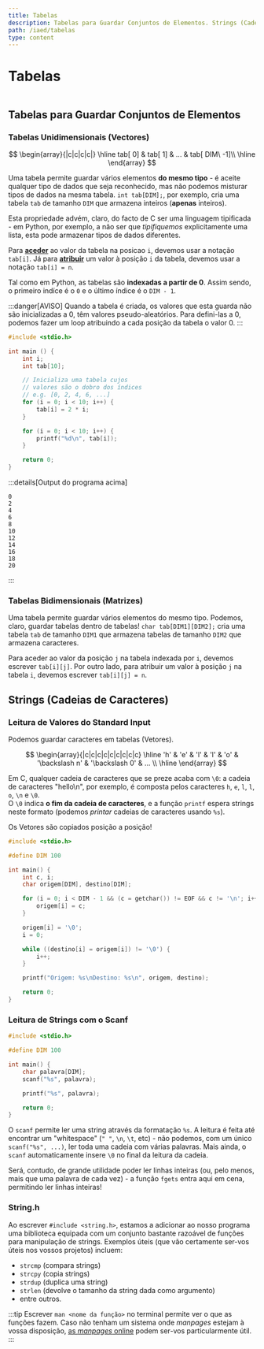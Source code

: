 ```yaml
---
title: Tabelas
description: Tabelas para Guardar Conjuntos de Elementos. Strings (Cadeias de Caracteres)
path: /iaed/tabelas
type: content
---
```


# Tabelas

```toc

```

## Tabelas para Guardar Conjuntos de Elementos

### Tabelas Unidimensionais (Vectores)

$$
\begin{array}{|c|c|c|c|}
\hline
tab[ 0] & tab[ 1] & ... & tab[ DIM\ -1]\\
\hline
\end{array}
$$

Uma tabela permite guardar vários elementos **do mesmo tipo** - é aceite qualquer tipo de dados que seja reconhecido, mas não podemos misturar tipos de dados na mesma tabela. `int tab[DIM];`, por exemplo, cria uma tabela `tab` de tamanho `DIM` que armazena inteiros (**apenas** inteiros).

Esta propriedade advém, claro, do facto de C ser uma linguagem tipificada - em Python, por exemplo, a não ser que _tipifiquemos_ explicitamente uma lista, esta pode armazenar tipos de dados diferentes.

Para [**aceder**](color:orange) ao valor da tabela na posicao `i`, devemos usar a notação `tab[i]`. Já para [**atribuir**](color:green) um valor à posição `i` da tabela, devemos usar a notação `tab[i] = n`.

Tal como em Python, as tabelas são **indexadas a partir de 0**. Assim sendo, o primeiro indíce é o `0` e o último índice é o `DIM - 1`.

:::danger[AVISO]
Quando a tabela é criada, os valores que esta guarda não são inicializadas a 0, têm valores pseudo-aleatórios.
Para defini-las a 0, podemos fazer um loop atribuindo a cada posição da tabela o valor 0.
:::

```c
#include <stdio.h>

int main () {
    int i;
    int tab[10];

    // Inicializa uma tabela cujos
    // valores são o dobro dos índices
    // e.g. [0, 2, 4, 6, ...]
    for (i = 0; i < 10; i++) {
        tab[i] = 2 * i;
    }

    for (i = 0; i < 10; i++) {
        printf("%d\n", tab[i]);
    }

    return 0;
}
```

:::details[Output do programa acima]

```
0
2
4
6
8
10
12
14
16
18
20
```

:::

### Tabelas Bidimensionais (Matrizes)

Uma tabela permite guardar vários elementos do mesmo tipo. Podemos, claro, guardar tabelas dentro de tabelas! `char tab[DIM1][DIM2];` cria uma tabela `tab` de tamanho `DIM1` que armazena tabelas de tamanho `DIM2` que armazena caracteres.

Para aceder ao valor da posição `j` na tabela indexada por `i`, devemos escrever `tab[i][j]`. Por outro lado, para atribuir um valor à posição `j` na tabela `i`, devemos escrever `tab[i][j] = n`.

## Strings (Cadeias de Caracteres)

### Leitura de Valores do Standard Input

Podemos guardar caracteres em tabelas (Vetores).

$$
\begin{array}{|c|c|c|c|c|c|c|c|c}
\hline
'h' & 'e' & 'l' & 'l' & 'o' & '\backslash n' & '\backslash 0' & ... \\
\hline
\end{array}
$$

Em C, qualquer cadeia de caracteres que se preze acaba com `\0`: a cadeia de caracteres "hello\n", por exemplo, é composta pelos caracteres `h`, `e`, `l`, `l`, `o`, `\n` e `\0`.  
O `\0` indica **o fim da cadeia de caracteres**, e a função `printf` espera strings neste formato (podemos _printar_ cadeias de caracteres usando `%s`).

Os Vetores são copiados posição a posição!

```c
#include <stdio.h>

#define DIM 100

int main() {
    int c, i;
    char origem[DIM], destino[DIM];

    for (i = 0; i < DIM - 1 && (c = getchar()) != EOF && c != '\n'; i++) {
        origem[i] = c;
    }

    origem[i] = '\0';
    i = 0;

    while ((destino[i] = origem[i]) != '\0') {
        i++;
    }

    printf("Origem: %s\nDestino: %s\n", origem, destino);

    return 0;
}
```

### Leitura de Strings com o Scanf

```c
#include <stdio.h>

#define DIM 100

int main() {
    char palavra[DIM];
    scanf("%s", palavra);

    printf("%s", palavra);

    return 0;
}
```

O `scanf` permite ler uma string através da formatação `%s`. A leitura é feita até encontrar um "whitespace" (`" "`, `\n`, `\t`, etc) - não podemos, com um único `scanf("%s", ...)`, ler toda uma cadeia com várias palavras. Mais ainda, o `scanf` automaticamente insere `\0` no final da leitura da cadeia.

Será, contudo, de grande utilidade poder ler linhas inteiras (ou, pelo menos, mais que uma palavra de cada vez) - a função `fgets` entra aqui em cena, permitindo ler linhas inteiras!

### String.h

Ao escrever `#include <string.h>`, estamos a adicionar ao nosso programa uma biblioteca equipada com um conjunto bastante razoável de funções para manipulação de strings.
Exemplos úteis (que vão certamente ser-vos úteis nos vossos projetos) incluem:

- `strcmp` (compara strings)
- `strcpy` (copia strings)
- `strdup` (duplica uma string)
- `strlen` (devolve o tamanho da string dada como argumento)
- entre outros.

:::tip
Escrever `man <nome da função>` no terminal permite ver o que as funções fazem. Caso não tenham um sistema onde _manpages_ estejam à vossa disposição, [as _manpages_ online](https://man7.org/linux/man-pages/dir_section_3.html) podem ser-vos particularmente útil.
:::
